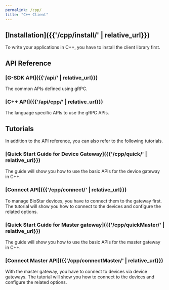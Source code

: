 ```yaml
---
permalink: /cpp/
title: "C++ Client"
---
```


## [Installation]({{'/cpp/install/' | relative_url}})

To write your applications in C++, you have to install the client library first. 

## API Reference

### [G-SDK API]({{'/api/' | relative_url}})

The common APIs defined using gRPC.

### [C++ API]({{'/api/cpp/' | relative_url}})

The language specific APIs to use the gRPC APIs.

## Tutorials

In addition to the API reference, you can also refer to the following tutorials.

### [Quick Start Guide for Device Gateway]({{'/cpp/quick/' | relative_url}})

The guide will show you how to use the basic APIs for the device gateway in C++.

### [Connect API]({{'/cpp/connect/' | relative_url}})

To manage BioStar devices, you have to connect them to the gateway first. The tutorial will show you how to connect to the devices and configure the related options. 

### [Quick Start Guide for Master gateway]({{'/cpp/quickMaster/' | relative_url}})

The guide will show you how to use the basic APIs for the master gateway in C++. 

### [Connect Master API]({{'/cpp/connectMaster/' | relative_url}})

With the master gateway, you have to connect to devices via device gateways. The tutorial will show you how to connect to the devices and configure the related options.


